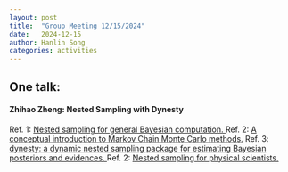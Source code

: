 ```yaml
---
layout: post
title:  "Group Meeting 12/15/2024"
date:   2024-12-15
author: Hanlin Song
categories: activities
---
```




## One talk:

#### Zhihao Zheng: Nested Sampling with Dynesty
Ref. 1: [Nested sampling for general Bayesian computation. ](https://doi.org/10.1214/06-BA1272)
Ref. 2: [A conceptual introduction to Markov Chain Monte Carlo methods.](https://arxiv.org/abs/1909.12313)
Ref. 3: [ dynesty: a dynamic nested sampling package for estimating Bayesian posteriors and evidences. ](https://doi.org/10.1093/mnras/staa278)
Ref. 2: [Nested sampling for physical scientists.](https://doi.org/10.1038/s43586-022-00121-x)
